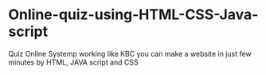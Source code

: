# Online-quiz-using-HTML-CSS-Java-script
Quiz Online Systemp working like KBC you can make a website in just few minutes by HTML, JAVA script and CSS 
